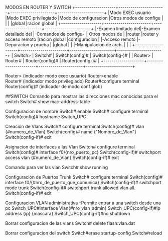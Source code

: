 MODOS EN ROUTER Y SWITCH
+--------------------+-----------------------+----------------------+-----------------------+
|Modo EXEC usuario   |Modo EXEC privilegiado |Modo de configuracion |Otros modos de configu |
|                    |                       |global                |racion global          |
+--------------------+-----------------------+----------------------+-----------------------+
|-Examen limitado del|-Examen detallado del  |-Comandos de configu- |-Otros modos de        | 
|router              |router y acceso remoto |racion global         |configuracion          |
|-Acceso remoto      |-Depuracion y prueba   |                      |global                 |
|                    |-Manipulacion de arch. |                      |                       |
+--------------------+-----------------------+----------------------+-----------------------+
| Switch>            | Switch#               | Switch(config)#      | Switch(config-)#      |
| Router>            | Router#               | Router(config)#      | Router(config-)#      |
+--------------------+-----------------------+----------------------+-----------------------+

Router>               (indicador modo exec usuario)
Router>enable  
Router#               (indicador modo privilegiado)
Router#configure terminal
Router(config)#       (indicador de modo conf glob)

##SWITCH
Comando para mostrar las direcciones mac conocidas para el switch
Switch# show mac-address-table 

Configuracion de nombre
Switch# enable 
Switch# configure terminal 
Switch(config)# hostname Switch_UPC 

Creación de Vlans 
Switch# configure terminal 
Switch(config)# vlan {#numero_de_Vlan} 
Switch(config)# name {"Nombre_de_Vlan"} 
Switch(config-if)# exit 


Asignacion de interfaces a las Vlan 
Switch# configure terminal 
Switch(config)# interface f0/{nro_puerto_pc} 
Switch(config-if)# switchport access vlan {#numero_de_Vlan} 
Switch(config-if)# exit 

Comando para ver las vlan
Switch# show running

Configuración de Puertos Trunk 
Switch# configure terminal 
Switch(config)# interface f0/{#nro_de_puerto_que_comunica} 
Switch(config-if)# switchport mode trunk 
Switch(config-if# switchport trunk allowed vlan all. 
Switch(config-if)# exit 

Configuracion VLAN administrativa
-Permite entrar a una switch desde una pc
Switch_UPC#interface Vlan{#nro_vlan_admin}
Switch_UPC(config-if)#ip address {ip} {mascara} 
Switch_UPC(config-if)#no shutdown 

Borrar configuracion de las vlans
Switch# delete flash:vlan.dat

Borrar configuracion del switch
Switch#erase startup-config
Switch#reload
